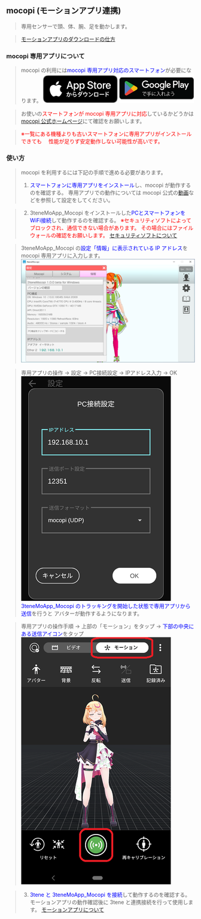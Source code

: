 ## mocopi (モーションアプリ連携)

>専用センサーで頭、体、腕、足を動かします。

>[モーションアプリのダウンロードの仕方](#download3tene.md)


### mocopi 専用アプリについて

>mocopi の利用には<font color="blue">mocopi 専用アプリ対応のスマートフォン</font>が必要になります。
><a href="https://apps.apple.com/jp/app/mocopi/id6444393701" target="_blank"><img src="image/App_Store.png" width="200" height=""/></a>
><a href="https://play.google.com/store/apps/details?id=com.sony.mocopi&hl=ja&gl=US" target="_blank"><img src="image/google-play-badge.png" width="200" height=""/></a>

>お使いの<font color="red">スマートフォンが mocopi 専用アプリに対応</font>しているかどうかは
><a href="https://www.sony.jp/mocopi/#spec" target="_blank">mocopi 公式ホームページ</a>にて確認をお願いします。

><font color="red">※一覧にある機種よりも古いスマートフォンに専用アプリがインストールできても
>　性能が足りず安定動作しない可能性が高いです。</font>


### 使い方

>mocopi を利用するには下記の手順で進める必要があります。
>1. <font color="blue">スマートフォンに専用アプリをインストール</font>し、mocopi が動作するのを確認する。
>専用アプリでの動作については mocopi 公式の<a href="https://www.youtube.com/watch?v=g0d-x0l2HtA" target="_blank">動画</a>などを参照して設定をしてください。

>2. 3teneMoApp_Mocopi をインストールした<font color="blue">PCとスマートフォンをWiFi接続</font>して動作するのを確認する。
><font color="red">※セキュリティソフトによってブロックされ、通信できない場合があります。
>その場合にはファイルウォールの確認をお願いします。</font>
>[セキュリティソフトについて](#AboutSecuritySoft.md)


>3teneMoApp_Mocopi の<font color="blue">設定「情報」に表示されている IP アドレス</font>を mocopi 専用アプリに入力します。
![画像](image/mocopi_02.png "")

>専用アプリの操作 → 設定 → PC接続設定 → IPアドレス入力 → OK
![画像](image/mocopi_03.png "")
><font color="blue">3teneMoApp_Mocopi のトラッキングを開始した状態で専用アプリから送信</font>を行うと
>アバターが動作するようになります。

>専用アプリの操作手順
> → 上部の「モーション」をタップ → <font color="blue">下部の中央にある送信アイコン</font>をタップ
![画像](image/mocopi_04.png "")

>3. <font color="blue">3tene と 3teneMoApp_Mocopi を接続</font>して動作するのを確認する。
>モーションアプリの動作確認後に 3tene と連携接続を行って使用します。
>[モーションアプリについて](#bt_MotionApp.md)

